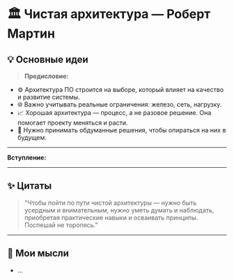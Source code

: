 # 🏛️ Чистая архитектура — Роберт Мартин

## 💡 Основные идеи

> **Предисловие:**  
- ⚙️ Архитектура ПО строится на выборе, который влияет на качество и развитие системы.
- 🌐 Важно учитывать реальные ограничения: железо, сеть, нагрузку.
- 📈 Хорошая архитектура — процесс, а не разовое решение. Она помогает проекту меняться и расти.
- 🧠 Нужно принимать обдуманные решения, чтобы опираться на них в будущем.

---

**Вступление:**



---

## ✨ Цитаты

> "Чтобы пойти по пути чистой архитектуры — нужно быть усердным и внимательным, нужно уметь думать и наблюдать, приобретая практические навыки и осваивать принципы. Поспешай не торопясь."

---

## 🤔 Мои мысли

- ...

